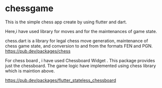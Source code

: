 # chessgame

This is the simple chess app create by using flutter and dart.

Here,i have used library for moves and for the  maintenances of game state.

chess.dart is a library for legal chess move generation, maintenance of chess game state, and conversion to and from the formats FEN and PGN.
https://pub.dev/packages/chess

For chess board , i have used Chessboard Widget . 
This package provides just the chessboard. 
The game logic have implemented using chess library which is maintion above.

https://pub.dev/packages/flutter_stateless_chessboard
